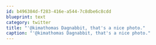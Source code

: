 ```yaml
---
id: b496384d-f283-416e-a544-7c8dbe6c8cdd
blueprint: text
category: twitter
title: "'@kimathomas Dagnabbit, that's a nice photo."
caption: "'@kimathomas Dagnabbit, that's a nice photo."
---
```

